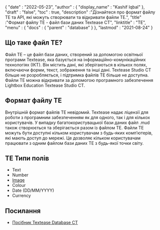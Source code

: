 {
  "date" : "2022-05-23",
  "author" : {
    "display_name" : "Kashif Iqbal"
},
  "draft" : "false",
  "toc" : true,
  "description" :"Дізнайтеся про формат файлу TE та API, які можуть створювати та відкривати файли TE.",
  "title" :"Формат файлу TE - файл бази даних Textease CT",
  "linktitle" : "TE",
  "menu" : {
    "docs" : {
      "parent" : "database"
}
},
  "lastmod" : "2021-08-24"
}

## Що таке файл TE?

Файл TE – це файл бази даних, створений за допомогою освітньої програми Textease, яка базується на інформаційно-комунікаційних технологіях (ІКТ). Він містить дані, які зберігаються в кількох полях, включаючи форми, текст, зображення та інші дані. Textease Studio CT більше не розробляється, і підтримка файлів TE більше не доступна. Файли TE можна відкривати за допомогою програмного забезпечення Lightbox Education Textease Studio CT.

## Формат файлу TE

Внутрішній формат файлів TE невідомий. Textease надає ліцензії для роботи з програмним забезпеченням як для одного, так і для кількох користувачів. У випадку багатокористувацької бази даних файл .mud також створюється та зберігається разом із файлом TE. Файли TE можуть бути доступні кільком користувачам з будь-яких комп’ютерів, які мають доступ до мережі. Це дозволяє кільком користувачам працювати з одним файлом бази даних TE з будь-якої точки світу.

## TE Типи полів

* Text
* Number
* [Image](/uk/image/)
* Colour
* Date (DD/MM/YYYY)
* Currency

## Посилання ##

* [Посібник Textease Database CT](https://products.conholdate.app/viewer/view/8MPsb0m0GyulEw3GO/textease-database-ct-guide.pdf?preview=true.pdf)

